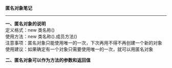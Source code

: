 **匿名对象笔记**  


----------


**一、匿名对象的说明**  
定义格式：new 类名称()  
使用方法：new 类名称().成员方法()  
注意事项：匿名对象只能使用唯一的一次，下次再用不得不再创建一个新的对象  
使用建议：如果确定有一个对象只需要使用唯一的一次，就可以用匿名对象  
  
**二、匿名对象可以作为方法的参数和返回值**  